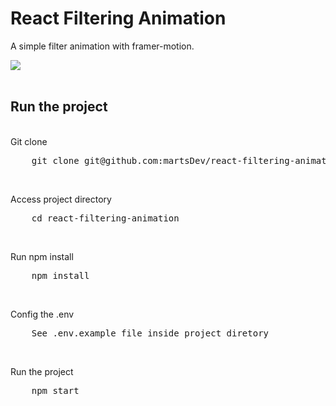 # React Filtering Animation

A simple filter animation with framer-motion.

<img src="src/assets/project.gif" />

<br />
<br />

## Run the project
<br />
Git clone
<pre>
    git clone git@github.com:martsDev/react-filtering-animation.git
</pre>

<br />

Access project directory
<pre>
    cd react-filtering-animation
</pre>

<br />

Run npm install
<pre>
    npm install
</pre>

<br />

Config the .env
<pre>
    See .env.example file inside project diretory
</pre>

<br />

Run the project
<pre>
    npm start
</pre>